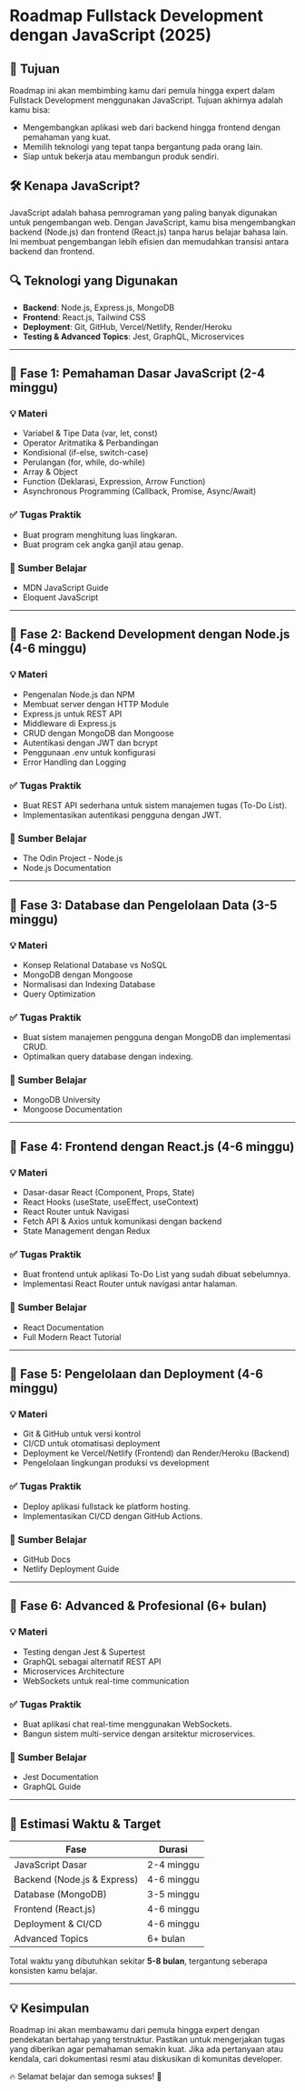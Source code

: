 # Roadmap Fullstack Development dengan JavaScript (2025)

## 🚀 Tujuan
Roadmap ini akan membimbing kamu dari pemula hingga expert dalam Fullstack Development menggunakan JavaScript. Tujuan akhirnya adalah kamu bisa:
- Mengembangkan aplikasi web dari backend hingga frontend dengan pemahaman yang kuat.
- Memilih teknologi yang tepat tanpa bergantung pada orang lain.
- Siap untuk bekerja atau membangun produk sendiri.

## 🛠️ Kenapa JavaScript?
JavaScript adalah bahasa pemrograman yang paling banyak digunakan untuk pengembangan web. Dengan JavaScript, kamu bisa mengembangkan backend (Node.js) dan frontend (React.js) tanpa harus belajar bahasa lain. Ini membuat pengembangan lebih efisien dan memudahkan transisi antara backend dan frontend.

## 🔍 Teknologi yang Digunakan
- **Backend**: Node.js, Express.js, MongoDB
- **Frontend**: React.js, Tailwind CSS
- **Deployment**: Git, GitHub, Vercel/Netlify, Render/Heroku
- **Testing & Advanced Topics**: Jest, GraphQL, Microservices

---

## 📌 Fase 1: Pemahaman Dasar JavaScript (2-4 minggu)
### 💡 Materi
- Variabel & Tipe Data (var, let, const)
- Operator Aritmatika & Perbandingan
- Kondisional (if-else, switch-case)
- Perulangan (for, while, do-while)
- Array & Object
- Function (Deklarasi, Expression, Arrow Function)
- Asynchronous Programming (Callback, Promise, Async/Await)

### ✅ Tugas Praktik
- Buat program menghitung luas lingkaran.
- Buat program cek angka ganjil atau genap.

### 📖 Sumber Belajar
- MDN JavaScript Guide
- Eloquent JavaScript

---

## 📌 Fase 2: Backend Development dengan Node.js (4-6 minggu)
### 💡 Materi
- Pengenalan Node.js dan NPM
- Membuat server dengan HTTP Module
- Express.js untuk REST API
- Middleware di Express.js
- CRUD dengan MongoDB dan Mongoose
- Autentikasi dengan JWT dan bcrypt
- Penggunaan .env untuk konfigurasi
- Error Handling dan Logging

### ✅ Tugas Praktik
- Buat REST API sederhana untuk sistem manajemen tugas (To-Do List).
- Implementasikan autentikasi pengguna dengan JWT.

### 📖 Sumber Belajar
- The Odin Project - Node.js
- Node.js Documentation

---

## 📌 Fase 3: Database dan Pengelolaan Data (3-5 minggu)
### 💡 Materi
- Konsep Relational Database vs NoSQL
- MongoDB dengan Mongoose
- Normalisasi dan Indexing Database
- Query Optimization

### ✅ Tugas Praktik
- Buat sistem manajemen pengguna dengan MongoDB dan implementasi CRUD.
- Optimalkan query database dengan indexing.

### 📖 Sumber Belajar
- MongoDB University
- Mongoose Documentation

---

## 📌 Fase 4: Frontend dengan React.js (4-6 minggu)
### 💡 Materi
- Dasar-dasar React (Component, Props, State)
- React Hooks (useState, useEffect, useContext)
- React Router untuk Navigasi
- Fetch API & Axios untuk komunikasi dengan backend
- State Management dengan Redux

### ✅ Tugas Praktik
- Buat frontend untuk aplikasi To-Do List yang sudah dibuat sebelumnya.
- Implementasi React Router untuk navigasi antar halaman.

### 📖 Sumber Belajar
- React Documentation
- Full Modern React Tutorial

---

## 📌 Fase 5: Pengelolaan dan Deployment (4-6 minggu)
### 💡 Materi
- Git & GitHub untuk versi kontrol
- CI/CD untuk otomatisasi deployment
- Deployment ke Vercel/Netlify (Frontend) dan Render/Heroku (Backend)
- Pengelolaan lingkungan produksi vs development

### ✅ Tugas Praktik
- Deploy aplikasi fullstack ke platform hosting.
- Implementasikan CI/CD dengan GitHub Actions.

### 📖 Sumber Belajar
- GitHub Docs
- Netlify Deployment Guide

---

## 📌 Fase 6: Advanced & Profesional (6+ bulan)
### 💡 Materi
- Testing dengan Jest & Supertest
- GraphQL sebagai alternatif REST API
- Microservices Architecture
- WebSockets untuk real-time communication

### ✅ Tugas Praktik
- Buat aplikasi chat real-time menggunakan WebSockets.
- Bangun sistem multi-service dengan arsitektur microservices.

### 📖 Sumber Belajar
- Jest Documentation
- GraphQL Guide

---

## 🎯 Estimasi Waktu & Target
| Fase | Durasi |
|------|--------|
| JavaScript Dasar | 2-4 minggu |
| Backend (Node.js & Express) | 4-6 minggu |
| Database (MongoDB) | 3-5 minggu |
| Frontend (React.js) | 4-6 minggu |
| Deployment & CI/CD | 4-6 minggu |
| Advanced Topics | 6+ bulan |

Total waktu yang dibutuhkan sekitar **5-8 bulan**, tergantung seberapa konsisten kamu belajar.

---

## 💡 Kesimpulan
Roadmap ini akan membawamu dari pemula hingga expert dengan pendekatan bertahap yang terstruktur. Pastikan untuk mengerjakan tugas yang diberikan agar pemahaman semakin kuat. Jika ada pertanyaan atau kendala, cari dokumentasi resmi atau diskusikan di komunitas developer.

🔥 Selamat belajar dan semoga sukses! 🚀


